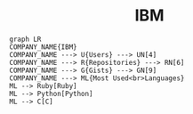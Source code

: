 <h1 align="center">IBM</h1>

```mermaid
graph LR
COMPANY_NAME{IBM}
COMPANY_NAME ---> U{Users} ---> UN[4]
COMPANY_NAME ---> R{Repositories} ---> RN[6]
COMPANY_NAME ---> G{Gists} ---> GN[9]
COMPANY_NAME ---> ML{Most Used<br>Languages}
ML --> Ruby[Ruby]
ML --> Python[Python]
ML --> C[C]
```
